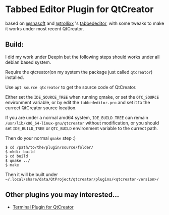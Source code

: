 # Tabbed Editor Plugin for QtCreator

based on [@snasoft](https://sourceforge.net/u/snasoft/profile/) and [@trollixx](https://sourceforge.net/u/trollixx/profile/) 's [tabbededitor](https://sourceforge.net/projects/tabbededitor/), with some tweaks to make it works under most recent QtCreator.

## Build:

I did my work under Deepin but the following steps should works under all debian based system.

Require the qtcreator(on my system the package just called `qtcreator`) installed.

Use `apt source qtcreator` to get the source code of QtCreator.

Either set the `IDE_SOURCE_TREE` when running qmake, or set the `QTC_SOURCE` environment variable, or by edit the `tabbededitor.pro` and set it to the currect QtCreator source location.

If you are under a normal amd64 system, `IDE_BUILD_TREE` can remain `/usr/lib/x86_64-linux-gnu/qtcreator` without modification, or you should set `IDE_BUILD_TREE` or `QTC_BUILD` environment variable to the currect path.

Then do your normal `qmake` step :)

```
$ cd /path/to/the/plugin/source/folder/
$ mkdir build
$ cd build
$ qmake ../
$ make
```

Then it will be built under `~/.local/share/data/QtProject/qtcreator/plugins/<qtcreator-version>/`

## Other plugins you may interested...

 - [Terminal Plugin for QtCreator](https://github.com/BLumia/qtc-terminal-plugin)
